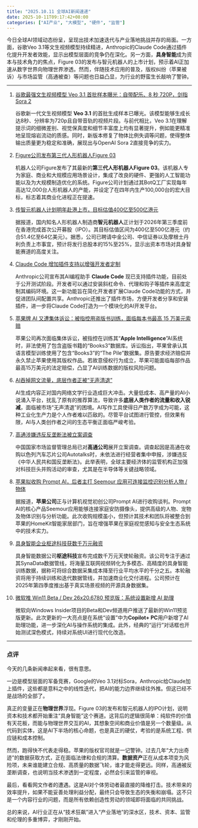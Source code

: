 ```yaml
---
title: "2025.10.11 全球AI新闻速递"
date: 2025-10-11T09:17:42+08:00
categories: ["AI产业", "大模型", "硬件", "监管"]
---
```


今日全球AI领域动态纷呈，呈现出技术加速迭代与产业落地挑战并存的局面。一方面，谷歌Veo 3.1等文生视频模型持续精进，Anthropic的Claude Code通过插件化提升开发者效能，显示出模型层面的竞争仍在深化。另一方面，**具身智能**成为资本与技术角力的焦点，Figure 03的发布与智元机器人的上市计划，预示着AI正加速从数字世界向物理世界渗透。然而，伴随技术应用的普及，版权纠纷（苹果被诉）与市场监管（高通被查）等问题也日益凸显，为行业的野蛮生长敲响了警钟。

---

1.  [谷歌最强文生视频模型 Veo 3.1 首批样本曝光：自带配乐、8 秒 720P，剑指 Sora 2](https://www.ithome.com/0/888/601.htm)

    谷歌新一代文生视频模型 **Veo 3.1** 的首批生成样本已曝光。该模型能够生成长达8秒、分辨率为720p且自带音轨的视频片段。与前代相比，Veo 3.1在理解提示词的细微差别、视觉保真度和细节丰富度上均有显著提升，例如能更精准地呈现熔岩流动的质感。同时，新版本修复了物体比例失调等问题，使得整体输出质量更为稳定和准确，展现出与OpenAI Sora 2直接竞争的实力。

2.  [Figure公司发布第三代人形机器人Figure 03](https://analyticsindiamag.com/ai-news-updates/figure-unveils-its-third-generation-humanoid-robot-figure-03/)

    机器人公司Figure发布了其最新的**第三代人形机器人Figure 03**。该机器人专为家庭、商业和大规模应用场景设计，集成了改良的硬件、更强的人工智能功能以及为大规模制造优化的系统。Figure公司计划通过其BotQ工厂实现每年高达12,000台人形机器人的产能，并设定了在四年内生产100,000台的宏大目标，标志着其商业化进程正在提速。

3.  [传智元机器人计划明年赴港上市，目标估值400亿至500亿港元](https://www.ithome.com/0/888/564.htm)

    据报道，国内知名人形机器人制造商**智元机器人**正计划于2026年第三季度前在香港完成首次公开募股（IPO）。其目标估值区间为400亿至500亿港元（约合51.4亿至64亿美元）。据悉，公司已聘请中金公司、中信证券以及摩根士丹利负责上市事宜，预计将发行总股本的15%至25%，显示出资本市场对具身智能赛道的高度关注。

4.  [Claude Code 增加插件支持以增强开发者定制](https://analyticsindiamag.com/ai-news-updates/claude-code-adds-plugin-support-to-boost-developer-customisation/)

    Anthropic公司宣布其AI编程助手 **Claude Code** 现已支持插件功能，目前处于公开测试阶段。开发者可以通过安装斜杠命令、代理和钩子等插件来高度定制其编码环境。这一新功能旨在简化开发者扩展Claude Code功能的方式，并促进团队间配置共享。Anthropic还推出了插件市场，方便开发者分享和安装插件，进一步将Claude Code打造为一个模块化的AI开发平台。

5.  [苹果牌 AI 又遭集体诉讼：被指控用盗版书训练，面临每本书最高 15 万美元索赔](https://www.ithome.com/0/888/587.htm)

    苹果公司再次面临集体诉讼，被指控在训练其“**Apple Intelligence**”AI系统时，非法使用了包含盗版书籍的“Books3”数据库。诉讼指出，苹果曾承认其语言模型训练使用了包含“Books3”的“The Pile”数据集。原告要求经济赔偿并永久禁止苹果使用其版权作品。若故意侵权行为成立，苹果可能面临每部作品最高15万美元的法定赔偿，凸显了AI训练数据的版权风险问题。

6.  [AI吞掉网文流量，底层作者正被“无声清退”](https://36kr.com/p/3502735524830344?f=rss)

    AI生成内容正对国内网络文学行业造成巨大冲击。大量低成本、高产量的AI小说涌入平台，扰乱了原有的推荐算法，导致许多**底层人类作者的流量和收入锐减**，面临被市场“无声清退”的困境。AI写作工具使得日产数万字成为可能，这种工业化生产力是个人作者难以匹敌的。尽管平台试图进行管控，但效果有限，AI与人类创作者之间的生态平衡正面临严峻考验。

7.  [高通涉嫌违反反垄断法被立案调查](https://www.ithome.com/0/888/592.htm)

    中国国家市场监督管理总局已对**高通公司**展开立案调查。调查起因是高通在收购以色列汽车芯片公司Autotalks时，未依法进行经营者集中申报，涉嫌违反《中华人民共和国反垄断法》。此举表明，全球主要经济体的监管机构正加强对科技巨头并购活动的审查，尤其是在半导体等关键战略领域。

8.  [苹果拟收购 Prompt AI，后者主打 Seemour 应用可连接监控识别分析人物 / 物体](https://www.ithome.com/0/888/594.htm)

    据报道，**苹果公司**正与计算机视觉初创公司Prompt AI进行收购谈判。Prompt AI的核心产品Seemour应用能够连接家庭安防摄像头，提供高级的人物、宠物及物体识别与分析功能。此次收购规模虽小，但预计其技术和团队将被整合到苹果的HomeKit智能家居部门，旨在增强苹果在家庭视觉感知与安全生态系统中的技术实力。

9.  [具身智能企业枢途科技获数千万元融资](https://36kr.com/p/3503102458780802?f=rss)

    具身智能数据公司**枢途科技**宣布完成数千万元天使轮融资。该公司专注于通过其SynaData数据管线，将海量互联网视频转化为多模态、高精度的具身智能训练数据，据称可将综合数据采集成本降至行业平均水平的千分之五。本轮融资将用于持续训练和迭代数据管线，并加速商业化交付进程。公司预计在2025年第四季度推出基于真实场景视频的开源具身数据集。

10. [微软推 Win11 Beta / Dev 26x20.6780 预览版：系统设置新增 AI 助理](https://www.ithome.com/0/888/585.htm)

    微软向Windows Insider项目的Beta和Dev频道用户推送了最新的Win11预览版更新。此次更新的一大亮点是在系统“设置”中为**Copilot+ PC**用户新增了AI助理功能，进一步深化AI与操作系统的集成。此外，经典的“运行”对话框也开始测试深色模式，持续对系统UI进行现代化改造。

---

### 点评

今天的几条新闻串起来看，很有意思。

一边是模型层面的军备竞赛，Google的Veo 3.1对标Sora，Anthropic给Claude加上插件，这些都是意料之中的线性迭代，把AI的能力边界继续往外推。但这已经不是战场的全部了。

真正的变量正在**物理世界**浮现。Figure 03的发布和智元机器人的IPO计划，说明资本和技术都开始重注“具身智能”这个赛道。这背后的逻辑很简单：纯软件的价值有天花板，而能与物理世界交互的AI，其想象空间和商业价值是另一个数量级。从代码到实体，这是AI下半场的核心命题，也是真正的硬仗，考验的是系统工程、供应链和成本控制。

然而，跑得快不代表走得稳。苹果的版权官司就是一记警钟。过去几年“大力出奇迹”的数据获取方式，正在面临法律和合规的清算。**数据资产**正在从成本项变为风险项，未来谁能建立合规、高质量的数据飞轮，谁才能走得更远。同样，高通被反垄断调查，也说明当技术渗透到一定程度，必然会引来监管的审视。

最后，看看网文作者的遭遇。这是AI对个体劳动者最直接的降维打击。技术带来的效率提升，如果不能妥善处理利益分配，最终只会导致生态的失衡和崩塌。这不只是一个内容行业的问题，而是所有依赖创造性劳动的领域即将面临的共同挑战。

总的来说，AI行业正在从“技术狂飙”进入“产业落地”的深水区，技术、资本、监管和伦理的多重博弈，才刚刚开始。